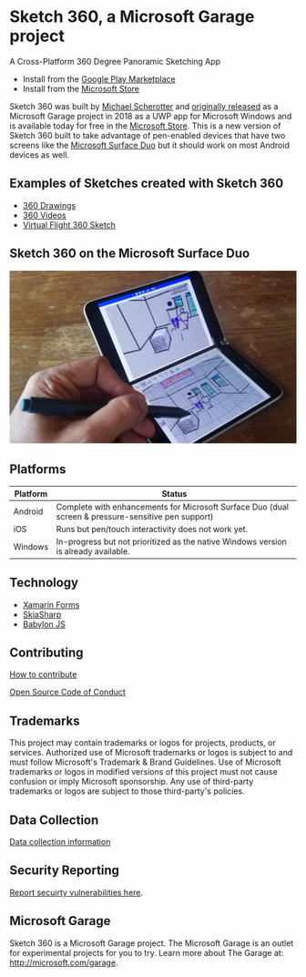 # Sketch 360, a Microsoft Garage project
A Cross-Platform 360 Degree Panoramic Sketching App

- Install from the [Google Play Marketplace](https://play.google.com/store/apps/details?id=com.microsoft.garage.sketch360app)
- Install from the [Microsoft Store](https://www.microsoft.com/en-us/p/sketch-360/9p89s2qlh11t)

Sketch 360 was built by [Michael Scherotter](https://github.com/mscherotter) and 
[originally released](https://www.microsoft.com/en-us/garage/blog/2018/11/finally-a-way-to-sketch-360-degree-vr-scenes/) 
as a Microsoft Garage project in 2018 as a UWP app for Microsoft Windows and is available today for free in the
[Microsoft Store](https://www.microsoft.com/en-us/p/sketch-360/9p89s2qlh11t).  This is a new version of Sketch 
360 built to take advantage of pen-enabled devices that have two screens like the 
[Microsoft Surface Duo](https://www.microsoft.com/en-us/surface/devices/surface-duo) but it should work on most 
Android devices as well.

## Examples of Sketches created with Sketch 360
- [360 Drawings](https://lightroom.adobe.com/shares/21b9e652ff4e46ef86130478cbb50abf)
- [360 Videos](https://studio.youtube.com/video/AImRmQYN_hk/edit)
- [Virtual Flight 360 Sketch](https://youtu.be/pTFVXD1v3zQ)

## Sketch 360 on the Microsoft Surface Duo
![Sketch 360 on the Microsoft Surface Duo](mobile.jpg)

## Platforms
Platform | Status
-------- | ------------
Android  | Complete with enhancements for Microsoft Surface Duo (dual screen & pressure-sensitive pen support) 
iOS      | Runs but pen/touch interactivity does not work yet.
Windows  | In-progress but not prioritized as the native Windows version is already available.

## Technology
- [Xamarin Forms](https://docs.microsoft.com/en-us/xamarin/xamarin-forms/)
- [SkiaSharp](https://github.com/mono/SkiaSharp)
- [Babylon JS](https://www.babylonjs.com/)

## Contributing
[How to contribute](Contributing.md)

[Open Source Code of Conduct](https://opensource.microsoft.com/codeofconduct)

## Trademarks
This project may contain trademarks or logos for projects, products, or services. Authorized use of Microsoft trademarks or logos is subject to and must follow Microsoft's Trademark & Brand Guidelines. Use of Microsoft trademarks or logos in modified versions of this project must not cause confusion or imply Microsoft sponsorship. Any use of third-party trademarks or logos are subject to those third-party's policies.

## Data Collection
[Data collection information](DataCollection.md)

## Security Reporting
[Report secuirty vulnerabilities here](Security.md).

## Microsoft Garage
Sketch 360 is a Microsoft Garage project. The Microsoft Garage is an outlet for experimental projects for you to try. Learn more about The Garage at: http://microsoft.com/garage.